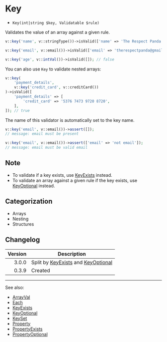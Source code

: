 # Key

- `Key(int|string $key, Validatable $rule)`

Validates the value of an array against a given rule.

```php
v::key('name', v::stringType())->isValid(['name' => 'The Respect Panda']); // true

v::key('email', v::email())->isValid(['email' => 'therespectpanda@gmail.com']); // true

v::key('age', v::intVal())->isValid([]); // false
```

You can also use `Key` to validate nested arrays:

```php
v::key(
    'payment_details',
    v::key('credit_card', v::creditCard())
)->isValid([
    'payment_details' => [
        'credit_card' => '5376 7473 9720 8720',
    ],
]); // true
```

The name of this validator is automatically set to the key name.

```php
v::key('email', v::email())->assert([]);
// message: email must be present

v::key('email', v::email())->assert(['email' => 'not email']);
// message: email must be valid email
```

## Note

* To validate if a key exists, use [KeyExists](KeyExists.md) instead.
* To validate an array against a given rule if the key exists, use [KeyOptional](KeyOptional.md) instead.

## Categorization

- Arrays
- Nesting
- Structures

## Changelog

| Version | Description                                                          |
|--------:|----------------------------------------------------------------------|
|   3.0.0 | Split by [KeyExists](KeyExists.md) and [KeyOptional](KeyOptional.md) |
|   0.3.9 | Created                                                              |

***
See also:

- [ArrayVal](ArrayVal.md)
- [Each](Each.md)
- [KeyExists](KeyExists.md)
- [KeyOptional](KeyOptional.md)
- [KeySet](KeySet.md)
- [Property](Property.md)
- [PropertyExists](PropertyExists.md)
- [PropertyOptional](PropertyOptional.md)
